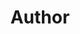 ---
layout: redirect
sitemap: false
title: Author
permalink: /author/reddy2go/
redirect_to: /about/brajeshwar.com/
---
